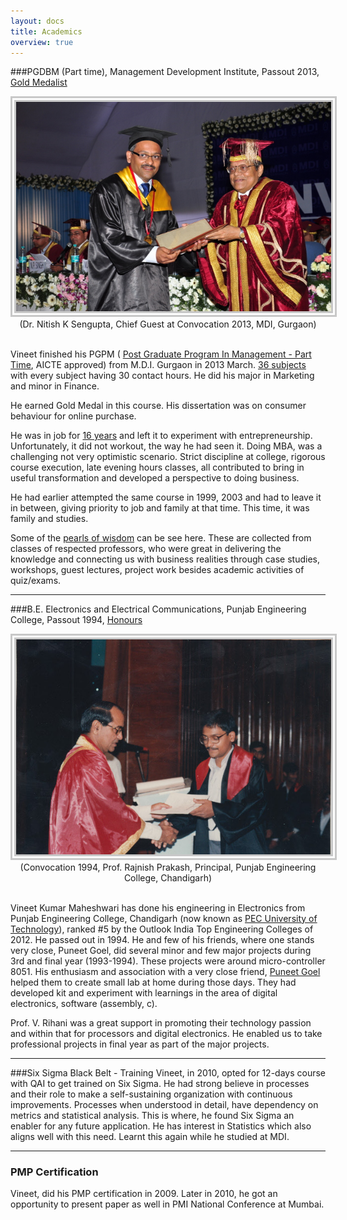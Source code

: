 ```yaml
---
layout: docs
title: Academics
overview: true
---
```


###PGDBM (Part time), Management Development Institute, Passout 2013, <span style='color:#FFD700;'>[Gold Medalist](pgpm_credentials.html)</span>

<center>
 <img src="../../images/convocation_mdi.JPG"  style="border-style: double; border-width: 9px; border-color: rgb(200, 200, 200);"/>
</center>
<center>(Dr. Nitish K Sengupta, Chief Guest at Convocation 2013, MDI, Gurgaon)</center>
<br/>

Vineet finished his PGPM ( [Post Graduate Program In Management - Part Time](http://www.mdi.ac.in/executive-post-graduate-programmes/part-time-post-graduate-programme-in-management.html), AICTE approved) from M.D.I. Gurgaon in 2013 March. [36 subjects](thirty-six-subjects.html) with every subject having 30 contact hours. He did his major in Marketing and minor in Finance.

He earned Gold Medal in this course. His dissertation was on consumer behaviour for online purchase.

He was in job for [16 years](../careers) and left it to experiment with entrepreneurship. Unfortunately, it did not workout, the way he had seen it. Doing MBA, was a challenging not very optimistic scenario. Strict discipline at college, rigorous course execution, late evening hours classes, all contributed to bring in useful transformation and developed a perspective to doing business.

He had earlier attempted the same course in 1999, 2003 and had to leave it in between, giving priority to job and family at that time. This time, it was family and studies.

Some of the [pearls of wisdom](pearls-of-wisdom.html) can be see here. These are collected from classes of respected professors, who were great in delivering the knowledge and connecting us with business realities through case studies, workshops, guest lectures, project work besides academic activities of quiz/exams.

<hr/>

###B.E. Electronics and Electrical Communications, Punjab Engineering College, Passout 1994, <span style='color:#FFD700;'>[Honours](be_electronics_creds.html)</span>
<center>
 <img src="../../images/vineet_taking_his_b_tech_degree.jpg"  style="border-style: double; border-width: 9px; border-color: rgb(200, 200, 200);"/>
</center>
<center>(Convocation 1994, Prof. Rajnish Prakash, Principal, Punjab Engineering College, Chandigarh)</center>
<br/>

Vineet Kumar Maheshwari has done his engineering in Electronics from Punjab Engineering College, Chandigarh (now known as [PEC University of Technology](http://pec.ac.in)), ranked #5 by the Outlook India Top Engineering Colleges of 2012. He passed out in 1994. He and few of his friends, where one stands very close, Puneet Goel, did several minor and few major projects during 3rd and final year (1993-1994). These projects were around micro-controller 8051. His enthusiasm and association with a very close friend, [Puneet Goel](https://www.linkedin.com/pub/dir/Puneet/Goel) helped them to create small lab at home during those days. They had developed kit and experiment with learnings in the area of digital electronics, software (assembly, c).

Prof. V. Rihani was a great support in promoting their technology passion and within that for processors and digital electronics. He enabled us to take professional projects in final year as part of the major projects.

<hr/>

###Six Sigma Black Belt - Training
Vineet, in 2010, opted for 12-days course with QAI to get trained on Six Sigma. He had strong believe in processes and their role to make a self-sustaining organization with continuous improvements. Processes when understood in detail, have dependency on metrics and statistical analysis. This is where, he found Six Sigma an enabler for any future application. He has interest in Statistics which also aligns well with this need. Learnt this again while he studied at MDI.

<hr/>

### PMP Certification
Vineet, did his PMP certification in 2009. Later in 2010, he got an opportunity to present paper as well in PMI National Conference at Mumbai.